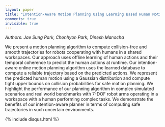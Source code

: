 ```yaml
---
layout: paper
title: "Intention-Aware Motion Planning Using Learning Based Human Motion Prediction"
comments: true
invisible: true
---
```


<p class="text-left"><i>Authors: Jae Sung Park, Chonhyon Park, Dinesh Manocha</i></p>

We present a motion planning algorithm to compute collision-free and smooth trajectories for robots cooperating with humans in a shared workspaces. Our approach uses offline learning of human actions and their temporal coherence to predict the human actions at runtime. Our intention-aware online motion planning algorithm uses the learned database to compute a reliable trajectory based on the predicted actions. We represent the predicted human motion using a Gaussian distribution and compute tight upper bounds on collision probabilities for safe motion planning. We highlight the performance of our planning algorithm in complex simulated scenarios and real world benchmarks with 7-DOF robot arms operating in a workspace with a human performing complex tasks. We demonstrate the benefits of our intention-aware planner in terms of computing safe trajectories in such uncertain environments.

{% include disqus.html %}